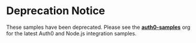 # Deprecation Notice

These samples have been deprecated. Please see the [**auth0-samples**](https://github.com/auth0-samples) org for the latest Auth0 and Node.js integration samples.
